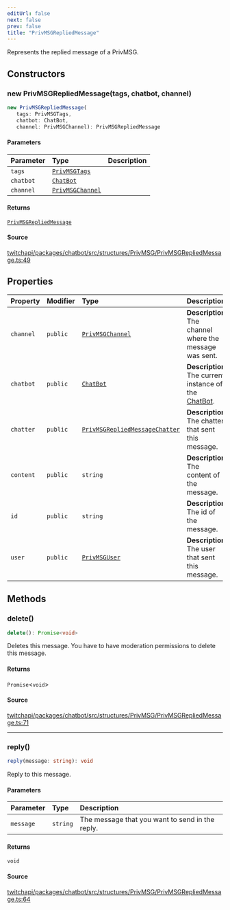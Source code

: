 ```yaml
---
editUrl: false
next: false
prev: false
title: "PrivMSGRepliedMessage"
---
```


Represents the replied message of a PrivMSG.

## Constructors

### new PrivMSGRepliedMessage(tags, chatbot, channel)

```ts
new PrivMSGRepliedMessage(
   tags: PrivMSGTags, 
   chatbot: ChatBot, 
   channel: PrivMSGChannel): PrivMSGRepliedMessage
```

#### Parameters

| Parameter | Type | Description |
| :------ | :------ | :------ |
| `tags` | [`PrivMSGTags`](../interfaces/PrivMSGTags.md) |  |
| `chatbot` | [`ChatBot`](ChatBot.md) |  |
| `channel` | [`PrivMSGChannel`](PrivMSGChannel.md) |  |

#### Returns

[`PrivMSGRepliedMessage`](PrivMSGRepliedMessage.md)

#### Source

[twitchapi/packages/chatbot/src/structures/PrivMSG/PrivMSGRepliedMessage.ts:49](https://github.com/pablornc/twitchapi//blob/b274026/packages/chatbot/src/structures/PrivMSG/PrivMSGRepliedMessage.ts#L49)

## Properties

| Property | Modifier | Type | Description |
| :------ | :------ | :------ | :------ |
| `channel` | `public` | [`PrivMSGChannel`](PrivMSGChannel.md) | **Description**<br />The channel where the message was sent. |
| `chatbot` | `public` | [`ChatBot`](ChatBot.md) | **Description**<br />The current instance of the [ChatBot](../../api/chatbot/classes/chatbot). |
| `chatter` | `public` | [`PrivMSGRepliedMessageChatter`](PrivMSGRepliedMessageChatter.md) | **Description**<br />The chatter that sent this message. |
| `content` | `public` | `string` | **Description**<br />The content of the message. |
| `id` | `public` | `string` | **Description**<br />The id of the message. |
| `user` | `public` | [`PrivMSGUser`](PrivMSGUser.md) | **Description**<br />The user that sent this message. |

## Methods

### delete()

```ts
delete(): Promise<void>
```

Deletes this message. You have to have moderation permissions to delete this message.

#### Returns

`Promise`\<`void`\>

#### Source

[twitchapi/packages/chatbot/src/structures/PrivMSG/PrivMSGRepliedMessage.ts:71](https://github.com/pablornc/twitchapi//blob/b274026/packages/chatbot/src/structures/PrivMSG/PrivMSGRepliedMessage.ts#L71)

***

### reply()

```ts
reply(message: string): void
```

Reply to this message.

#### Parameters

| Parameter | Type | Description |
| :------ | :------ | :------ |
| `message` | `string` | The message that you want to send in the reply. |

#### Returns

`void`

#### Source

[twitchapi/packages/chatbot/src/structures/PrivMSG/PrivMSGRepliedMessage.ts:64](https://github.com/pablornc/twitchapi//blob/b274026/packages/chatbot/src/structures/PrivMSG/PrivMSGRepliedMessage.ts#L64)
